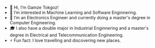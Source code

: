 - 👋 Hi, I’m Gamze Tokgoz!
- 👀 I’m interested in Machine Learning and Software Enginnering.
- 🌱 I’m an Electronics Engineer and currently doing a master's degree in Computer Engineering.
- 🎓 I also have a double major in Industrial Enginnering and a master's degree in Electrical and Telecommunication Engineering.
- ⚡ Fun fact: I love travelling and discovering new places.

<!---
gamzetokgoz/gamzetokgoz is a ✨ special ✨ repository because its `README.md` (this file) appears on your GitHub profile.
You can click the Preview link to take a look at your changes.
--->

